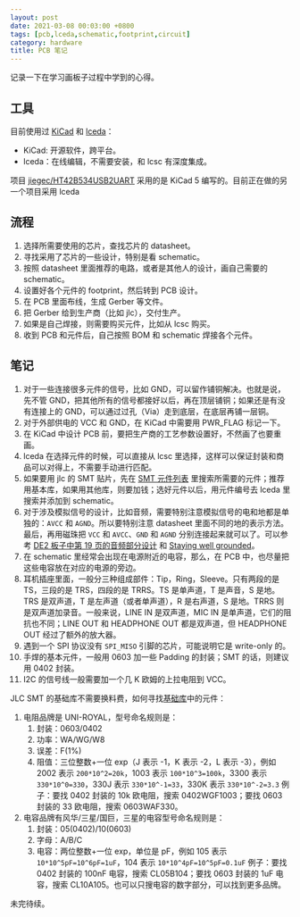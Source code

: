 ```yaml
---
layout: post
date: 2021-03-08 00:03:00 +0800
tags: [pcb,lceda,schematic,footprint,circuit]
category: hardware
title: PCB 笔记
---
```


记录一下在学习画板子过程中学到的心得。

## 工具

目前使用过 [KiCad](https://kicad.org/) 和 [lceda](https://lceda.cn/)：

- KiCad: 开源软件，跨平台。
- lceda：在线编辑，不需要安装，和 lcsc 有深度集成。

项目 [jiegec/HT42B534USB2UART](https://github.com/jiegec/HT42B534USB2UART) 采用的是 KiCad 5 编写的。目前正在做的另一个项目采用 lceda

## 流程

1. 选择所需要使用的芯片，查找芯片的 datasheet。
2. 寻找采用了芯片的一些设计，特别是看 schematic。
3. 按照 datasheet 里面推荐的电路，或者是其他人的设计，画自己需要的 schematic。
4. 设置好各个元件的 footprint，然后转到 PCB 设计。
5. 在 PCB 里面布线，生成 Gerber 等文件。
6. 把 Gerber 给到生产商（比如 jlc），交付生产。
7. 如果是自己焊接，则需要购买元件，比如从 lcsc 购买。
8. 收到 PCB 和元件后，自己按照 BOM 和 schematic 焊接各个元件。

## 笔记

1. 对于一些连接很多元件的信号，比如 GND，可以留作铺铜解决。也就是说，先不管 GND，把其他所有的信号都接好以后，再在顶层铺铜；如果还是有没有连接上的 GND，可以通过过孔（Via）走到底层，在底层再铺一层铜。
2. 对于外部供电的 VCC 和 GND，在 KiCad 中需要用 PWR_FLAG 标记一下。
3. 在 KiCad 中设计 PCB 前，要把生产商的工艺参数设置好，不然画了也要重画。
4. lceda 在选择元件的时候，可以直接从 lcsc 里选择，这样可以保证封装和商品可以对得上，不需要手动进行匹配。
5. 如果要用 jlc 的 SMT 贴片，先在 [SMT 元件列表](https://www.jlc.com/portal/smtComponentList.html) 里搜索所需要的元件；推荐用基本库，如果用其他库，则要加钱；选好元件以后，用元件编号去 lceda 里搜索并添加到 schematic。
6. 对于涉及模拟信号的设计，比如音频，需要特别注意模拟信号的电和地都是单独的：`AVCC` 和 `AGND`。所以要特别注意 datasheet 里面不同的地的表示方法。最后，再用磁珠把 `VCC` 和 `AVCC`、`GND` 和 `AGND` 分别连接起来就可以了。可以参考 [DE2 板子中第 19 页的音频部分设计](https://wiki.bu.ost.ch/infoportal/_media/fpga/cyclone_iv/de2_115_schematic.pdf) 和 [Staying well grounded](https://www.analog.com/en/analog-dialogue/articles/staying-well-grounded.html)。
7. 在 schematic 里经常会出现在电源附近的电容，那么，在 PCB 中，也尽量把这些电容放在对应的电源的旁边。
8. 耳机插座里面，一般分三种组成部件：Tip，Ring，Sleeve。只有两段的是 TS，三段的是 TRS，四段的是 TRRS。TS 是单声道，T 是声音，S 是地。TRS 是双声道，T 是左声道（或者单声道），R 是右声道，S 是地。TRRS 则是双声道加录音。一般来说，LINE IN 是双声道，MIC IN 是单声道，它们的阻抗也不同；LINE OUT 和 HEADPHONE OUT 都是双声道，但 HEADPHONE OUT 经过了额外的放大器。
9. 遇到一个 SPI 协议没有 `SPI_MISO` 引脚的芯片，可能说明它是 write-only 的。
10. 手焊的基本元件，一般用 0603 加一些 Padding 的封装；SMT 的话，则建议用 0402 封装。
11. I2C 的信号线一般需要加一个几 K 欧姆的上拉电阻到 VCC。

JLC SMT 的基础库不需要换料费，如何寻找[基础库](https://www.jlcsmt.com/lcsc/basic)中的元件：

1. 电阻品牌是 UNI-ROYAL，型号命名规则是：
    1. 封装：0603/0402
    2. 功率：WA/WG/W8
    3. 误差：F(1%)
    4. 阻值：三位整数+一位 exp（J 表示 -1，K 表示 -2，L 表示 -3），例如 2002 表示 `200*10^2=20k`，1003 表示 `100*10^3=100k`，3300 表示 `330*10^0=330`，330J 表示 `330*10^-1=33`，330K 表示 `330*10^-2=3.3`
    例子：要找 0402 封装的 10k 欧电阻，搜索 0402WGF1003；要找 0603 封装的 33 欧电阻，搜索 0603WAF330。
2. 电容品牌有风华/三星/国巨，三星的电容型号命名规则是：
    1. 封装：05(0402)/10(0603)
    2. 字母：A/B/C
    3. 电容：两位整数+一位 exp，单位是 pF，例如 105 表示 `10*10^5pF=10^6pF=1uF`，104 表示 `10*10^4pF=10^5pF=0.1uF`
    例子：要找 0402 封装的 100nF 电容，搜索 CL05B104；要找 0603 封装的 1uF 电容，搜索 CL10A105。也可以只搜电容的数字部分，可以找到更多品牌。


未完待续。
